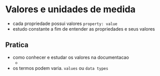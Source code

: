 # Valores e unidades de medida

* cada propriedade possui valores `property: value`
* estudo constante a fim de entender as propriedades e seus valores

## Pratica

* como conhecer e estudar os valores na documentacao
    * <color> <length>
* os termos podem varia. `values` ou `data types`